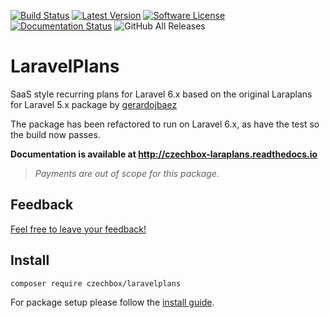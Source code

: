 [![Build Status](https://img.shields.io/travis/czechbox/laravelplans.svg?style=flat-square)](https://travis-ci.org/czechbox/laravelplans)
[![Latest Version](https://img.shields.io/github/release/czechbox/laravelplans.svg?style=flat-square)](https://github.com/czechbox/laravelplans/releases)
[![Software License](https://img.shields.io/badge/license-MIT-brightgreen.svg?style=flat-square)](LICENSE)
[![Documentation Status](https://readthedocs.org/projects/czechbox-laraplans/badge/?version=latest)](https://czechbox-laraplans.readthedocs.io/en/latest/?badge=latest)
![GitHub All Releases](https://img.shields.io/github/downloads/czechbox/laravelplans/total)


# LaravelPlans

SaaS style recurring plans for Laravel 6.x based on the original Laraplans for Laravel 5.x package by [gerardojbaez](https://github.com/gerardojbaez/laraplans)

The package has been refactored to run on Laravel 6.x, as have the test so the build now passes.

**Documentation is available at http://czechbox-laraplans.readthedocs.io**

> *Payments are out of scope for this package.*

## Feedback

[Feel free to leave your feedback!](https://github.com/czechbox/laraplans/issues)

## Install

``` bash
composer require czechbox/laravelplans
```

For package setup please follow the [install guide](http://czechbox-laraplans.readthedocs.io/en/latest/install.html).
